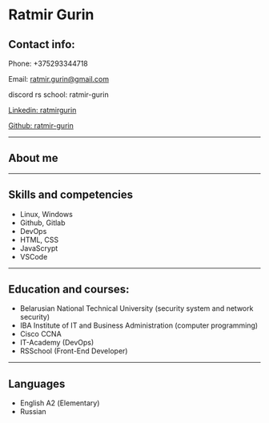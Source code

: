 # __Ratmir Gurin__

## Contact info:

Phone: +375293344718

Email: ratmir.gurin@gmail.com

discord rs school: ratmir-gurin

[Linkedin: ratmirgurin](https://www.linkedin.com/in/ratmirgurin/)

[Github: ratmir-gurin](https://github.com/ratmir-gurin)

---
## About me

---
## Skills and competencies

* Linux, Windows
* Github, Gitlab
* DevOps
* HTML, CSS
* JavaScrypt
* VSCode
---
## Education and courses:
* Belarusian National Technical University (security system and network security)
* IBA Institute of IT and Business Administration (computer programming)
* Cisco CCNA
* IT-Academy (DevOps)
* RSSchool (Front-End Developer)
---
## Languages
* English А2 (Elementary)
* Russian





